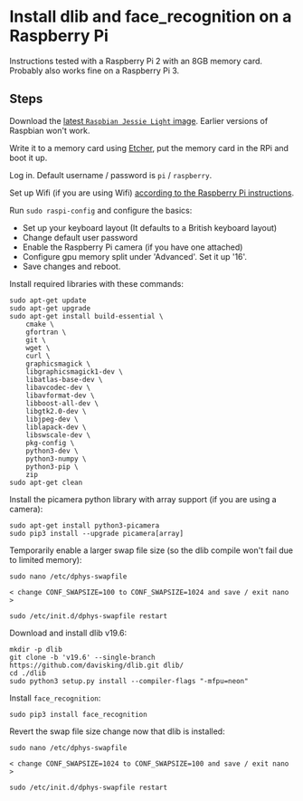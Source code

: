 # Install dlib and face_recognition on a Raspberry Pi

Instructions tested with a Raspberry Pi 2 with an 8GB memory card. Probably also works fine on a Raspberry Pi 3.

## Steps

Download the [latest `Raspbian Jessie Light` image](https://www.raspberrypi.org/downloads/raspbian/). Earlier versions of Raspbian won't work.

Write it to a memory card using [Etcher](https://etcher.io/), put the memory card in the RPi and boot it up. 

Log in. Default username / password is `pi` / `raspberry`.

Set up Wifi (if you are using Wifi) [according to the Raspberry Pi instructions](https://www.raspberrypi.org/documentation/configuration/wireless/wireless-cli.md).

Run `sudo raspi-config` and configure the basics:
- Set up your keyboard layout (It defaults to a British keyboard layout)
- Change default user password
- Enable the Raspberry Pi camera (if you have one attached)
- Configure gpu memory split under 'Advanced'. Set it up '16'.
- Save changes and reboot.

Install required libraries with these commands:
```
sudo apt-get update
sudo apt-get upgrade
sudo apt-get install build-essential \
    cmake \
    gfortran \
    git \
    wget \
    curl \
    graphicsmagick \
    libgraphicsmagick1-dev \
    libatlas-base-dev \
    libavcodec-dev \
    libavformat-dev \
    libboost-all-dev \
    libgtk2.0-dev \
    libjpeg-dev \
    liblapack-dev \
    libswscale-dev \
    pkg-config \
    python3-dev \
    python3-numpy \
    python3-pip \
    zip
sudo apt-get clean
```

Install the picamera python library with array support (if you are using a camera):
```
sudo apt-get install python3-picamera
sudo pip3 install --upgrade picamera[array]
```

Temporarily enable a larger swap file size (so the dlib compile won't fail due to limited memory):
```
sudo nano /etc/dphys-swapfile

< change CONF_SWAPSIZE=100 to CONF_SWAPSIZE=1024 and save / exit nano >

sudo /etc/init.d/dphys-swapfile restart
```

Download and install dlib v19.6:
```
mkdir -p dlib
git clone -b 'v19.6' --single-branch https://github.com/davisking/dlib.git dlib/
cd ./dlib
sudo python3 setup.py install --compiler-flags "-mfpu=neon"
```

Install `face_recognition`:
```
sudo pip3 install face_recognition
```

Revert the swap file size change now that dlib is installed:
```
sudo nano /etc/dphys-swapfile

< change CONF_SWAPSIZE=1024 to CONF_SWAPSIZE=100 and save / exit nano >

sudo /etc/init.d/dphys-swapfile restart
```
